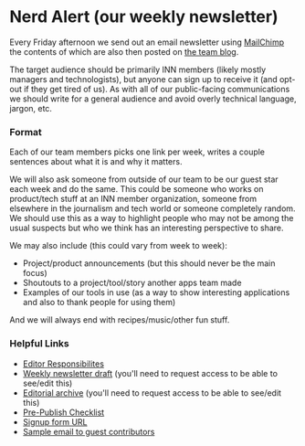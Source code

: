 # Nerd Alert (our weekly newsletter)

Every Friday afternoon we send out an email newsletter using [MailChimp](http://mailchimp.com) the contents of which are also then posted on [the team blog](http://nerds.investigativenewsnetwork.org).

The target audience should be primarily INN members (likely mostly managers and technologists), but anyone can sign up to receive it (and opt-out if they get tired of us). As with all of our public-facing communications we should write for a general audience and avoid overly technical language, jargon, etc.

### Format

Each of our team members picks one link per week, writes a couple sentences about what it is and why it matters.

We will also ask someone from outside of our team to be our guest star each week and do the same. This could be someone who works on product/tech stuff at an INN member organization, someone from elsewhere in the journalism and tech world or someone completely random. We should use this as a way to highlight people who may not be among the usual suspects but who we think has an interesting perspective to share.

We may also include (this could vary from week to week):

- Project/product announcements (but this should never be the main focus)
- Shoutouts to a project/tool/story another apps team made
- Examples of our tools in use (as a way to show interesting applications and also to thank people for using them)

And we will always end with recipes/music/other fun stuff.

### Helpful Links

- [Editor Responsibilites](/communications/newsletter/editor-responsibilities.md)
- [Weekly newsletter draft](https://docs.google.com/a/investigativenewsnetwork.org/document/d/1DlgHsgSN4Z-uOIUqUg3PcQYLsyYftnRIEEWLbjxlNlg/edit) (you'll need to request access to be able to see/edit this)
- [Editorial archive](https://docs.google.com/a/investigativenewsnetwork.org/spreadsheets/d/1bRKcDupgokDEOaNBlpbsn8-t-eD99FW8G5CoW-ZEmNo/edit) (you'll need to request access to be able to see/edit this)
- [Pre-Publish Checklist](/checklists/newsletter.md)
- [Signup form URL](http://eepurl.com/8MLZr)
- [Sample email to guest contributors](/projects/newsletter/sample-contributor-email.md)
